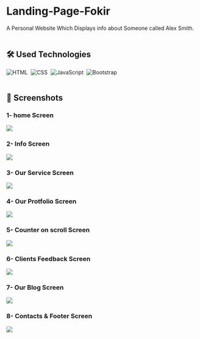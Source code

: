 # Landing-Page-Fokir
A Personal Website Which Displays info about Someone called Alex Smith.
<br>
<br>
## 🛠 Used Technologies
![HTML](https://img.shields.io/badge/-HTML-05122A?style=flat&logo=HTML5)&nbsp;
![CSS](https://img.shields.io/badge/-CSS-05122A?style=flat&logo=CSS3&logoColor=1572B6)&nbsp;
![JavaScript](https://img.shields.io/badge/-JavaScript-05122A?style=flat&logo=javascript)&nbsp;
![Bootstrap](https://img.shields.io/badge/-Bootstrap-05122A?style=flat&logo=bootstrap&logoColor=563D7C)&nbsp;
<br>
<br>
## 📱 Screenshots
### 1- home Screen
<img src="https://lh3.googleusercontent.com/fife/APg5EObCIPoEyK_Cwd32XJV0UKG_DqeWBx12lTYK1uzhHThtd8oi31Yc1Ynhojp7NHXI_zHZAK1MKtfB-lAJxr8d_c924O_uiScUdscVmKqnGJJ3Qijy3TbtHlTLJYeCETcELqOJY8ty6xlUjGdbfTmH3IO0sX4FwenZ7_3mIAoKEh92FtHTAe0DM5amtvJIoI6fhdjN6LeDl58SBGtXo7aWbVdABKMbTMTXbBo3acfyqSyZgRdnCSc5M6R9ytKrx0-5mJEHMn3WfJozyzinkh3cRBcmBIzLnJ9a8T62x02YL44m-K1bjfC_xq5PV96O_DmdHB-mI8iADMrPYxusq62Wr6S-duEdSAGdeYCx3rBHOV16a2n2z1jFV3FRdFriyJClZcSMG8NQCy9_BxluVDo7hw74O8uCIQAJhYCoAad1Ht__T15Br1Cq_a3lODqbi9MBW38GsmJfdCTD9g3AXhz26EevGKzFVsnYZCO_1xWIucye1NCX0nciZ9zfFISCku8eyU_9JOiBaI_kumfoguM6NOcTL0QJI3eEwoX1_0Iq5bwFwKA7WdtAlDCRBrR543oVWgEzEDmuGxeH3KhHfN47ItX7tuPASJ8-WWWHMp808dGs5RUHY4YYXxyg5SbdVuNx7TiWd-zJMi5UiKShWpdaADbDRBkc9ew_KDxg49R65NenYD2lhtpNklCfWD9VhUdzv1UvIFPTg3JyEG_D6lZpF1J9cP4QGL1mOqSdVbOo0Qvc3Xc3ERM0JtLD_LEJ5kPAFMKfUZjliVL5vmEVprB-wInDciRGuVW45GXNVK_Db5pMT8jmUw2s1VPlwsSx_44PUUQMpxdnXghRUCCr57bjCW8lUiArn1EFMdA5LKclVXlDoUGWT139GeVnfSbT_pfgTbdX6NxAmMGSNvqGkI18RZH-r-fQoHHgLZshuCVRLCEBVSqgnpBfCa9EUnHy5FDQPQPc2IaIdeg7Pi91xdIn4pDw4GsW8_ULJq8s7HOGY61259_NCkvHJgXtePRyF7DCZj_3P9ZaGcr088viOdVZO4qD9_BeVcORtZ_gV3T-xlmaQmEQ7ZVVmFALN1PFPGe9l29JlWAt0jl93C_mee27U6E8N2A90xeyGkBas0_xEq8GIAMIH_fjnXjrOwyXT95UB0USFjcc1sPmajGUMBA6LYqT3t8M4h3CgxDipvBLFSs4f1u8BRBMkO35_3onXArkC0HzBvQ5TEY4veY-yVHYPXEEnV9GjXo7A8Q8_koSY7T0jPwvqENxBLPLPBxiIPdLzNP0-bB6HL1VTTLdkTsF8KJxgXTpNTzB-OsWAS8seIIPuIy9Z95RLIzNjtGRSka6Tp2cAjI_k5lSZ2sHUf35nDlUqVHBL0N6TJADs4DK986pNWSMqxYIM3XX2AEBazkDJkUvRAAs1geHMRWmm28DvTRqmUU48pVXY7QqWnJgNOxvIUJmKXJJtui6f8q4gh4SSTFyRz8qlzNAKXHO5FRip3YajdAyceDQngWm8HWOJWEr6CwJr6durGOREn7YGxNEk2NAow=w1920-h902">

### 2- Info Screen

<img src="https://lh3.googleusercontent.com/fife/APg5EObOarukFdqXDQTUp3DnAVfwVmeO1g99KaqWRbuCKViBc90FRBG_Qo61_jdQ9Y5Rw8Msu9la3KGApjGuf2wr8tm4MEJqoSTB7dnnK7JL_jBThMPZ-wBay_TASe0c7LQ3zJ9QRODdLQOSHAaCw6sQ3-vxLmcbV6ZMB3kVpwGGosWlZ6AoIMkl-97cfKHWgHWofZY4GiQobdO9xQWc9Zx2XRJTiKDpNdBitBM51MMqvAnJ15cad5_Z6FUzMb5SdJ2cM-6MgNl1fD2R0BejV-wG9OaxRLN_NUkmysm6oBCoDFoYddC00SoboUXz5qoaUcEbatnLxHWHI1UQMfAvqJXf6v9YeIPDjSNqtX_ZOsbZrhouwoKTT4s75aGMpDdLZ6gGXXvki4Ldl49vA5ObXr1-Rhd196rhq-UmI3q86kTWR8Zj_NJA2o4ZxCeN8iWMfOnOmcMBrtKA8p61UzsgUpETU0Ec1rDbMWVGt_CKItpXvjaV20WUFrAR-1r_yFTgpagPTespNmY3GPyKdT7gLFiI8Q_Xt_axtMomRtLh_RnfX8zkEO1qQ0sP1dOVv1t36K4Mi9sx1T5W06qbTglkwT6tN_EbD5BiTRDuwnp3FleHU2hU8W8yTuay_48LjkCmPeKD5LzpVSIS_eUlnDcO4v7h7kfMgliPSlDyl0OJe1Wag-wnGqtodEoKWG7d3gzCPL999HoRF1jX7v8qfG0Ai4qcDQxHSySO4KwHxbGicxtS1H9xhEHaj4wuwsK9DP0p6SeZ2Ar5wjXZJ0c49UDiogcMUCBa7rSi-zV2t2c39wZq9rxXvD186Z0etbZBq3qmTdZw59-Ty9Bjl5JXw6oipbkzuFFtpJeKJfEKyrtmUtgDMTE8hQQ8hBAIC7SUnUkOzarUJETXGSEA3QjdRcwv-m3_2_uac1FvFOype0dTwAh49IkOTTTKP7_Xnm4qBnLOH-pCHfdkA__XbZWjtnWfPDQ5h0yAjcjaUl6l-YiIgctYlvrT_HbUHtIOlDvxeula5URK1hPpu_55VP_iOtoE5G18ru5G7ROjvSeZquXuJyt6CR5ZJ5SXKndnpw62VkwMS72LrVKJdvooRiw3D3FneZZxrW_geLc_KbAge4J3Y1viFWRFD0_s9cYs8w6mHe-LShmmpU7hPXSRu7lG9mcmyUI8jYYYF2X-3c3jGzMTAF4yyc247kzimmCBs3JRJRNwuxH3HsC8QRW6hExuo5AuwL2d2ozW4i3MkuR0scfjGm7563DzTQ1zdJFgFBWBCHxdJeKDZogk1DMp3Np0XuzBiJ3QNraMewOOVRHWVJ28048Iuxs9uQ4plars4FmI5Jmo79TvdjRo_23AXnriPhATRlo-RVTE75W8LpY1_c-pkeTwL48YluGX7NwrpKbRMjoH2hjpqXjqSonE0kKURb2-J3EyzhdhR6wO03DPhrAM_DAvzDmlwehe8frZOZqM2blfFCmObSRQbj1FgYEdR72weBw-cZ16F7D-e2pBPIF49FDn91eenN_dSGjiwG8JcwrvTLlimnykxQ=w1920-h535">

### 3- Our Service Screen

<img src="https://lh3.googleusercontent.com/fife/APg5EOYR_gBI_xvFU6PqnpYwUm1_ZJjuotrvMB4QnhEULKeVspKKO2gBmx8xKUF17WFJJITbvHOCJerkZKHnTLr2fyDsotYQG0WN0NAHz0U0UvuSDw3aJZTvS9L5Bfj2SfMns08mG6lKrd180gkZb8x1wkbbaEw9GVEiw_K5605izn4NggUXgWnD7GjVqLaDhbJx1PnYxkZt2E8sNGi7dXOOiddbBzBQnYOEfQ5ZQkIeCDqUIgHKhFXbvo5hZWYz1dfg0bfp_aPDFZQ6sNt-ayfJuia3qneMG2c9z--tbhE2aYm8mzi1iC1yUVZuxVuKc7ujpjlNXYvX0iZvKyPMj21grkkNYTI9p_UbsKl_mvtyJ2p6kYLsOL-PWD-2KIHkLXa4sJDhsTqI1Qed_MmrVsyjgIg8WeQoJt54bPLfQezZxIXkcoHWlqqAySPRQS11SiWbwt6W36j8U5EO3CYvnJb4mpQZXkwM0g7uy2E01LsjteUvYLT-lhb-d_KNJB8qjKFgZ5f_68HTQ9X8Nnv_IhdqeMSfWZ_BGsHwkdnQh7Y9beF7Bb60KN48QHHfa5ku-Q5T761NdyXtRQK-JoCsdIx1rGyjswISjBpkVEakE2ASYgnC-xc4TeRaERtq4khT0maBi2Qciqk7thTg09EIH0XU56TKpO-qmhPJIWw-5ZyrjiNhB9J8UI-PBS1bCAO9rE9djULSswERyISWmhk88erF9FHWppFwlQr96vxq8aOu6JThYOyg2mksLWR0oX5itE26-nZXL-GcV60Jp8DjOC9S77b_ATxSexXZX8oIIY4wO909MQZ4zY4J004xhbr0rkO1J-rEwC2y3sD84AlCf6I6d00gjdRR2DMii26Coe6Ys8W7UVM_jCT0xspYcBPaH4sNvxXqzihAeZTPHXbpTxCuYPKnHFdCYx_6e5C_SZWJcdwINQhwP_hmMPvogSZ21-ni9Mwtc6Lvmp0Go96kdHtP_rLdQoaxSkccMl2xknFMvTjHvFpY2KetyJKfxkR5VcHUWqczruvG5W30fSS8GB37Vpm9438_APW-H1Lmqf01LJk08PtC0p1oEtdnfEMz0EubXGLNvzKNI5wJXgblt0_ioUgDSBEGSFVp89iyYxqXCiYjg67uWjKNj2DOkuJngSrh7eWkBas5kO7x7QSm_gs9q9TUEVr67vDPzrJgtIGQolebt_ucT8p1gHbcb2u3yT2BEuZ_s1jd1v_ZRS3YGhQCeK_UJvWBdd587XBo_jIdETEkKYyGD0zIxg20OlHuONjsFIsY8td9Dk0oaCdLKWRiQwOMrZehQ0kad0sZSFK1W9cImMKxPKz5CfcT4Y58ZwYL-1BMlRj0oM5IHhNiFmbChatBnMcOoMdK62kj4Al7uKdo7bGmnmmaatjALQlipaogxrT-O8kLJgrHWhoOrfdW6T1dGXRQCxeayL11DPy4ZcqWr0WHFhgJ0aTtEt8qjPKB794-1nRp8BvY8k322yJG9T1cfuSLZwOI-OWmchczaCqmfEEYQzPjdxfS_owGOmWj8TvdwQ=w1920-h535">


### 4- Our Protfolio Screen

<img src="https://lh3.googleusercontent.com/fife/APg5EOZIB_0ZFu1S0mL9vErUYQf71b2PLkW9RAv9gFlcwtcK_wSChLUZ3V4u5y7BjtvcJ-Aw5t_x4wXgAGkZEBI1jkwsvxewipxHmq0ETS6nGAHgIdu80DtP4YWI6wQ8Aw6gc2DicFc27duMl2DFTnK5IDAHDueFPAzLkOKUApgRJYtnuChUBaydFezRnPTZCNEXQyMn7ggV6yJcznAbaKjGfOgPvjs58WdwyVD7mSBLbnOeY9AxdYac9XgUENtRXA9tciYN8HGAaySqX4MO6LjoF_ZF_p-lBYdHNmbpni1Z2ogeIOXBD2iuhV1zsaSeW1aXIttMc6Y_GLL3jsPZE3xo-RIWZ1n7SzgWED9gyIpdcGQtm9R5yeyWyo2GLj276lQli3eGEGuOxt2A8jZElW_Zdy1jwmvsuj2dAxM9WySgFJsuSZGVpVnpQ072F1j3-E9Dqq9YzjsmtIhSutXncki-2f_0oM5LYKVXY4uOo4y82TrP3JOm-wu-GUR_mmNx0RQYq6KSPktDL4Y6mk07kfhtk5NFVSntUvQMCuTX9tl07dnR3sRR5FzCGO48ohvLBtVjVGKqSjkQI8QOB2Te5SSg72vp4eC-O0e-xYheIPpDhkc3twk_R8zaANc-v39v_BPcmBxzX3YKiOKuzgVqSoWNx6LTvNujwks9yYzZVBwGljEVZMEC2t-p1QCDUbkDYUYldPrBTxHBG_HVc8jICTt_i3mZQwSQmxUifhCLVKhlG5VEpk75P8H6fO2MtIPmtbzlgIX4pxaXU5Su3hasLVcs7i8acFBhkQKfAfRSNxc0rJO5k_SQJAHKmRCnV1F5cqlS_Rpd062dMkyPEIoROHIUsKtYxKcYvXoUIKX4TB3-aOpb6ZxenorjfAMm2vu-_Rn8ZEYF5SszAx22-yMnnMVR2RcYYp_nDmjoYpez7lz11yEcTxG5sw_vPWQXqVLMHZ_zvfCbHf01km3KJdInvLZH3cY7Lk2jc10BlUx1hVFhKpaVys_Ooh5dXIlicm_C67g-bg-hwVkXjyYebmBhmRQLI_z7wO71ysgGTviJ6GY-6X9T7AY9xkbhOKAVMmUkPluPRjsBFx072JhU0zDSJRgowFI5l4NUvS2csT_PZbOkSMlBnKkOxfxRbPXKcmkcw_-7hBEoGnrVNvjg8DNUbieCAXDyy-XPfbfVJ7GBfjs1GvrdcJpnM5hN1lOUuSbPgoefFdyUNjHYKL6zMPzQ5cCjLw2D8aIt_vKLe4riGcGCWynCjSssEGIpQsRRaMNAfoXPUoXElQbxJuQFETB_blRCGriLMVWMc7pMh65tisNB4Wopab_sw94YW_IK8465GeRyiRaK2PNGIsDqctQZr2tRu-ByprUPtf0a6FdIiQwtLOAMlH7reGN3ySq0qqYI16ScnrIFhmxpzkUEuPEVyIJdR5fFgxpKvqYZvgbHlce08Bfr1F8C76999YnZmRD8pVoygNJTA5i3kOa6lvJAyamnFljIXKu7vc9qQzjIClYva4Q8KLJmEN2zONvJ8KcFn6Cn8igDRA=w1920-h535">


### 5- Counter on scroll Screen

<img src="https://lh3.googleusercontent.com/fife/APg5EOZTU_D9-9CKfdd0mwr9HTVh11steRW-5KLv1I4VuHOd6Q-LLUdc-9Em29iyBZE4qZ6HGM28fzK-FkzfLmJe8dUeZOO6kPHjhqG4pWbQQeuImOXk3fBTpPCdJ57_WFVPLU458Ud5fqrrGPp7oAFZmfIDLWtfPauE7SR53UVR01Be09-Ca_yVg8mTDGzMzn4hmDwVBML-kqhH9XPE7U_VnRRdpkXqL8sbE5L_CM80zLpyUzyk0E5f5EoYBd0nnIloLDO0CqWqmOmsTk7DDzE1n3iL7KmkF2tOT-7q-zvarOjRhvNZRPHnvCJfSHwVEvzpDMFNbUhwVgOEjoj90kY1ISsD6tha2329KTcpq9pGa93UL2KEKnqKaURaqgrapm9NOkIn6Qt5Z4zMT78ivbh87pcmHRlpgUBn8pR8PF5q8dIzxU4upG2Gms1sHANX2kfkZbFuu8_H30XJj9UagOF3fwmO6t838ptcepEwGBDB9X5W_hd16kx8M4joqGh5ZgexmVxdjGDBIFOCDX9Qe-IHA0D8Jd4IYgmhe6UrFs0Mrl_hWUT4pUFQfnTQIe6LSCYUILmydPfZvgRwP_nPxA9FqF0lOyjxci8TkcEtXnektU4S9nq8KrsgTcuRbM1Wo4Q7zzULUnNltWPyX61DXzlpkHz4O_IWwGb97XzhQNC2Xrb4Kl71mPv0qHSwEJaY2zkqLcWhLVIOpsx4osXFg4DBIDudWHeeGB9K-sWyYJD_HroU4hM6N-6pkdY4Sl06XgXgFrsDz78H0YXiltyqqSWKcMC6r-lZ4wDRFzdOxNLTu6xon2QfBFQWybJGfNJpiptRm29feIRNOl-qk7kUNuEO2ptHYeqDc_Ggq5mzZuhM1I7u0yG2HChOe5c04vbfSs9mbU9xjxi8KMDcrRIS5qRxXCeC5xWPvzgNar9x1s346MoHue4HNDqWSRneIFrhG5yqhot41pbZeUCVxyggHQDFs9ZbzMwPQNL3KtaZNLIdiCMlMDA8slmkIzI5r42tj_e3X55brhEpECbzviVR8o6I4fBHOwrjlpv4FZoeMuARl6wfMxgio7SBbb7GKmtOcRzGgHaK3_jxEPVwDE0L1uahTf03xRkLVqZxwwjSY2M1J8Cbp_CY4drbfiF-RAFHkOKhOpJJLTCeWhYFG_34Uk91jHKRjXP8XpWaWfVjjXMp6tJfi916Lh8aa4mvhlS6i0jsIIWXlSxvfKPOVJmq6jlm1B1aNHxn6ujkknBq9ghvBASDhb7sAnKEKFKF6SREFLeUgD6TaickNktF6roNx6iQ0duUQUTN3EWqidfjRWOMoXw7EtAsvuDnALocBjF9nvyVZSkA-jCCrq10n13keHkra4UyqwqzAhKTdAiuG-Q1tVt4QiBSolWp7V7aCCnDiUND_ae6V3FWy4IiiMhjhEtKUB-ep5qIjF9UMLOfyZx1WEvYQqe-THhIId2sZ4AUlBJpm7GpGI7PAfLrtVgxHfqEGIRV9nlxug5fDWkldTF_AMaWwuSEAQRvDIsjfTI0dfnM0D8oOQ=w1920-h535">


### 6- Clients Feedback Screen

<img src="https://lh3.googleusercontent.com/fife/APg5EOYlbD4YuCJB6r3_v3RNA0X0thVzfDbmdgi_YzTPv8z-Eye1Ce4ErXBsNQlu7_PUKjy3DqtsyY9jDRMx2m1Y10mo_V62ypON9BFX82Sddnh6gfz70WQ4tZExjrSGQ8E0vjTRMol6GGehezb-Nxqp9TMF0xgJi8OGqEJBDuhkOTF8dzPEb8BZ1hIg91uBwzySdud6jt58fp25-dPpsOz-vMGlG49sGCOh9jiLhR6XwvmujN9RJodWDT6KQCiqmkRu8isfoHV6-MW_Vjy0zzBiG2FRMx-mRGWDy0GaWU6DiKbpEcCg1BkFtVGOgjJQKih2ubQlg0sIPe1k0RCj_65IVlPIu6R5yhliw84bhDv5RDj0nlvkPAKOaIkPj2Q6Xri5U-s37cS34M0vyTFP-0v6RH5Cu6jrmRvgtyJ3gfKVmZ_Jm2qd6xCh-fywKN5gIaIFz-T1bAumGfJcMLf_pMRq95OmHqsGyWf2xbS_GMJ6krwz9kiUdKHvO24NQw-l68pwWJ1VzdWyXMAxWMAcVAU-xfGOgOdxGCWIH0WacuQK7veadH3_H0U9xI8o14vks20_gh15rsgw8IG7b1SwbmeTu86-gAX74FNFl608OUS3yp4iSbamxz8E1ZzWlU1xf1kMKxOCI4UZhyjfxesZQ8iU9NNDUi4q1NZped92YxDa4lUq3gcEpZwMAJaxi_C7FjqRJjFEM8LWZqGaV1mNZUVhnRIFCP9DH1WpgiW-7q3PD-p9NTiYbNibIUcIwpxGXEEGk78269amBO3EoDbeZRIpVAEw9d80anhCoJ6m_05n3UPQwYXV66pc4KKqGAJAlYewy4SvdqzShXdGhq3JNPCT92o_5oBcKrAlVYZbUfzns3G-DaYiVnfeba29mO93QHH7p0taXJDeRJtt972Hkc_v--SofOYmgronwk5cRh-btjHKgwuJNPinPaaFnfTGeoxRYT2m0_56ycVNr9oJpNcGRb66CNEtnQAcWb_f24aLpPoFgRoxgILaN-Aafgno90l23ZVQlAvxTc__C9fUfpX1gQyTYTwVwZnsrbv_RJ-EWQQRg1UpMEEe3qgK6ePiXzaVi8fe_sYwE9QrknZ5Hg8dYXQcB2sgOmIpHoCfxw9_bj-9ddPiT3msKTCk3yOwf-QriBa-Pz-FdDWy8030V1K-zUFaTP4f_GG5mfC8QMgH-RRn6fFVBLBQjcw0r3QAR0kLs8FSEmrkIoQQ2EVORB-tIAeUmlkKPscyMVsqUk0dIOD5kHrE9SrekU2XgkQg4ys6dzbjp5P7kQHpKPdUOxQqaNxR28GhPLPVG9p0qs5kut_lWQkaDozGOh_pBrD6aao5NVv2S_7Xw5Mi5S4iRxQixlzis7HUz0grqwlhAvYHXYOm-m7zKyJWSsYOgJWaKPKJuyTRD-DzXCwJ7bGCjTaNrcnLehNmtR6hQPZBbv4WCl1D5RnYkieWtlD696onMDpA04Exc7R2PSDc41sNT95dkCNOYebHXg0_VzrsgiXvM5lBs1XgHuf-5A067X12oIV5VIT-dw=w1920-h535">


### 7- Our Blog Screen

<img src="https://lh3.googleusercontent.com/fife/APg5EOb_QeyWx85y89E6TdM8-DoRD2c6T7ydI-iUhUr5kRM9pGqMkM56CTnhsi4HQcdBsuMNy1zri9w-Xju34U5dV1BpN8Sv9Vh7u4C8ps2kQrzvwUDVPrWPftY231_5tFM8AzZi79RsT8ifLedK23Luk6wjv8af7l1LlxYgDy2fmlJPHMxMDhHMbprMxkP4yhSZtUQWaquBi-EB7PuSstx1eVY_EJNjsZSvuRImy_1eBLB-qEAsd1uva7ZBn9a92yKjVIFtmHCJDt8qP883x7fehR23gojos9JUge09-b286jRJD6Xau7YfoFUkSmvpkbjHZkCpVFGiyEpvdbBWIZsxQoCIegJIVt9hJhOil8VeekBlRdz0sYHyHdrG-OgUNpjef3tz70P_pgXs7W2VQXk8a8EOydDnkQYlp-krUQolNEVt-jI5oPWnAJAD-dhCytI0faVWw4yzZeg6jF6XSHQ2lL29fPJtxLkj9IIxXvvwpqxA_naRXgPZD8eFOpScximIZ98u7pdT6OOahsNo2ep7qNZ9HnlL9ChSLbuT1rjE5_rd1neUHQ0gkqMimb7ZngfhklZEf7BNtVSO4-FKisohXjI9IAZKJwXAdEwqj7t4L33-FmDM0QDP73NMWkt8ppel0KtTz0dM2gZXoVJgtMfqSIUa3zPF-Zf0D4M22TbWKcghTsaKDx-KRhHrVP1WmlxovIycMFVNYunsyHfVzxLi7IpraThV6UNPKeiWwnLD4hJu2FfV3KrJ0U2bPCCD0HLxo8QXkUTTiLN4Aeyd9vZIrZTcpuMyXZdEJNuGBYbarfilFOrY4sgX2_RL839ZCx3M3bEXdxE3GwVrXiBTlNP8PFgOSn0OA-uzuuHamuYM6UoWw_TCgEcg8smErvkkCDUkbAXbjLZBQ7EzAc1EiepHTQ8E8W90hQ_NEkl7nZyRtXsk1JK1Pk-UxrHGL57oetlXoDwi-stU4zNOQANVjsyBzi1LRyjRO9q4tRE43Lce3fcu_TjSG_DGd-KuWCTYA-ssOxH5qUUqIWXtLsOHmuRJTcLx-7lDQ69drFmYS-bxD4Ibomx8C8HHGk2pm9PEA9taReisIT5wPfuagF4IWHkT7iLdeV4NLtHGwBrwFtfwUJ2Bmu90wUCduMDVBoR4_577utAu2jxBJISLMnAfeIwGPKIZ7mMb5k9bWC7DyIbFMi5e2ydXPNkqyoZxwxEXqneRFPKQCFI1XwFWbWRc1hRaeEpgxVDIT7T6XIGD18McJLimy0hq2pDYg2AyrbVDWD8WYZcN-ZMDoJD7Hjb7926tZ3iyPtFR_r-hP5E64mjJyy9qzvxmX4BckQDUo6XSKYew_ZFL4BdPRXfmWsY0LVlWf11Hlo47awZFwExqQwKVXVPy8DzBWY_r20MrtrVhwjZHaDAZ1f-m4J1z7ZeHMmu4QQjQiAqiSFQzNOlztQMPXpPjENXgZn3HiS25QNKb30k6IOeQj-B5IjJg0sxMHMTxJ4mPcILY0ifFkBcePPI0nE02WnJo3vbbKJBqhWPyXJyxWqrJtA=w1920-h535">

### 8- Contacts & Footer Screen

<img src="https://lh3.googleusercontent.com/fife/APg5EOZG4tEoNm_8nDb3MHvLfbNp_PcZwB-dvEmYj0Pm7dg6uoVlZK4OnURlrfky4xs0w49WtskR76ZclK3RHhBJX0PR6_r0ZwPmhi-LZZC9Zwr7nqybu9qXEssUfGXe2Tnus3uzRko_mwVpGc5tSXo-xJMb0DAb0ZxuFBnc_8UjkAKSePaiRg5Z9YqKc2nX8_EsSO6dae62AIdCmf3dc2RzApIywPs7SMR3kXuDQAWVKwn7mbFWBBvd4583cnSXJPlB-s6hu7t8kSMoQTBiLN6XwdSR1Gsy1BaOoXa6eRg7ELbDjyd8p5AvwedtwHjAfMIK26WpYW97frpgZwPdFRTdzm2DSSQ7eEhCgsrh1KN7Jxn4tbJ6l2EOa3Cc-5FO9370NDn24K01_1FYynS2DqEXXxPYd1mS0Zu_nvqGzfdX9AUH4BfQ8417sD8qojbswBesofk43dAJZfriMeyBVr-3m4kyuEiPIIGzVRVZTIY436P3FK3nRGMcXitqJLL1pOUPOzOkyngQ2bdPjz1GbOysg-RQ8ucVMxbCwwBT2GfVo3ymG1BX0Wu05_cAL4pWDsH_fmWL9_SoIxOZa3jnx4jszcI7KQ0oAa5M5g-2AhQWkSArhObwqvJNLlBXpuAYjfIOlAnpZeq3MI0o4BNBz2DDg6Cn_kq240dMwEZzlghL1ZVU-ckS_sCA6zfLZoly7oOnVgLX_8-SgO03rD60VBj4RntQltWR5dPlWksS3kv5OZxwh7VZVzSukRAgljO_fmJovaTx96LNqTGRpE-4ksCM3AptJ-HgKmydNxjq-XWCepPvDuGtb2BFL1mivmu4WMHhpcY1cO3EYvNJPsbKvi2Bmz_j4gJaKmJxb56A6BZkXJZujvLFO2E8dcztifaUU5zDoeK95QQKpJjYcZM5ArvSZvMRkxk-ZDnIhC29G4zluGPxbJVVTBl5oMAFEnurUQFR3SsvAeN6ESP3W0qUPuWKSOWngv3FzAO2eYz4PGydd_0de6g_cahHE0TyMYa19Lr0gMruLsv2Y3wDYRyfurQisvsRcP4qE_bqbYcyPnKeqbiLqCJWR-sahgnxs-vvfXrmqq6abo87K5X75kOfbw0aPzBu_YThIsgXN82Lo3e-kLCm2utP7j-H2imDO_BLJlx2DtNHEpFRPjV0qySkb3Ihne1YBNgJeQrV1EPnX0ifUG64m6ivD_EiYEoVON7JZu9eVCf81cWXNgQ24WhN0PrxIrhaUlYS4XAj4ReUNHdkaxaE2w1pYty0XoCzXH8RKRtvuU4x_3sHaPGqI02YyE24g4LAUurVmmAEQ6Y3Ug-Do5Romig46Q10CF6YVloBr-VieaIjzqu90j3qhxxIiH1j5wy4296g0BaRUjQpAWhakAOkXBEEb1V7qOK1YJMmOUlAx58egRkjEBgD5SgnpfNwnW58w7GFhfZTo35a447nog54Gk1q7gK9PaTc6Cjk3FDca5rY7PBYqL3hA6f496DnIhCQCDE-8JBET713m08PSCiv62QNu2faVkEkzTQuEYaWzhev3A=w1920-h535">
